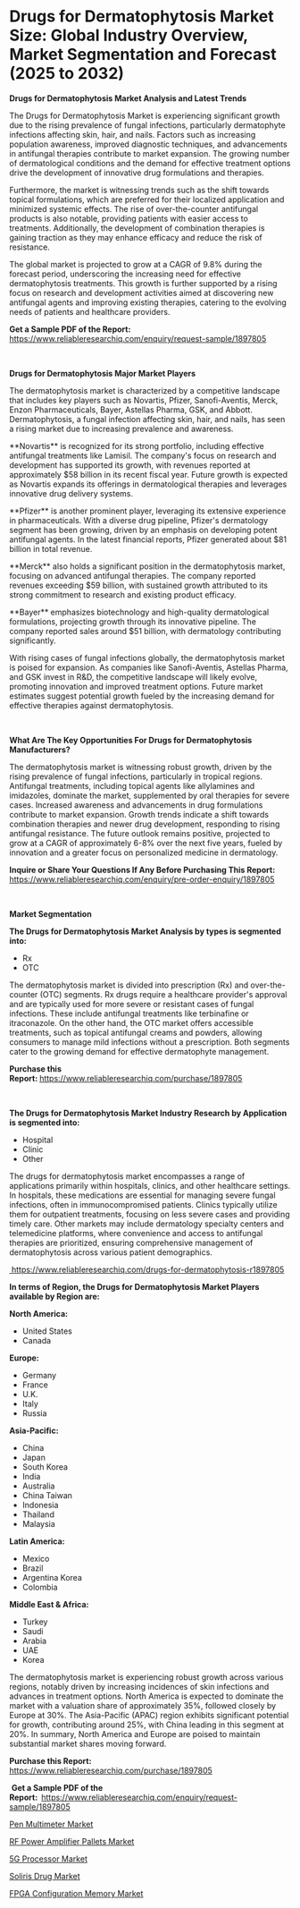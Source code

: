 <p><h1>Drugs for Dermatophytosis Market Size: Global Industry Overview, Market Segmentation and Forecast (2025 to 2032)</h1></p><p><strong>Drugs for Dermatophytosis Market Analysis and Latest Trends</strong></p>
<p><p>The Drugs for Dermatophytosis Market is experiencing significant growth due to the rising prevalence of fungal infections, particularly dermatophyte infections affecting skin, hair, and nails. Factors such as increasing population awareness, improved diagnostic techniques, and advancements in antifungal therapies contribute to market expansion. The growing number of dermatological conditions and the demand for effective treatment options drive the development of innovative drug formulations and therapies.</p><p>Furthermore, the market is witnessing trends such as the shift towards topical formulations, which are preferred for their localized application and minimized systemic effects. The rise of over-the-counter antifungal products is also notable, providing patients with easier access to treatments. Additionally, the development of combination therapies is gaining traction as they may enhance efficacy and reduce the risk of resistance.</p><p>The global market is projected to grow at a CAGR of 9.8% during the forecast period, underscoring the increasing need for effective dermatophytosis treatments. This growth is further supported by a rising focus on research and development activities aimed at discovering new antifungal agents and improving existing therapies, catering to the evolving needs of patients and healthcare providers.</p></p>
<p><strong>Get a Sample PDF of the Report:&nbsp;</strong> <a href="https://www.reliableresearchiq.com/enquiry/request-sample/1897805?utm_campaign=3116&utm_medium=2&utm_source=Github&utm_content=ia&utm_term=08032025&utm_id=drugs-for-dermatophytosis">https://www.reliableresearchiq.com/enquiry/request-sample/1897805</a></p>
<p>&nbsp;</p>
<p><strong>Drugs for Dermatophytosis Major Market Players</strong></p>
<p><p>The dermatophytosis market is characterized by a competitive landscape that includes key players such as Novartis, Pfizer, Sanofi-Aventis, Merck, Enzon Pharmaceuticals, Bayer, Astellas Pharma, GSK, and Abbott. Dermatophytosis, a fungal infection affecting skin, hair, and nails, has seen a rising market due to increasing prevalence and awareness.</p><p>**Novartis** is recognized for its strong portfolio, including effective antifungal treatments like Lamisil. The company's focus on research and development has supported its growth, with revenues reported at approximately $58 billion in its recent fiscal year. Future growth is expected as Novartis expands its offerings in dermatological therapies and leverages innovative drug delivery systems.</p><p>**Pfizer** is another prominent player, leveraging its extensive experience in pharmaceuticals. With a diverse drug pipeline, Pfizer's dermatology segment has been growing, driven by an emphasis on developing potent antifungal agents. In the latest financial reports, Pfizer generated about $81 billion in total revenue.</p><p>**Merck** also holds a significant position in the dermatophytosis market, focusing on advanced antifungal therapies. The company reported revenues exceeding $59 billion, with sustained growth attributed to its strong commitment to research and existing product efficacy.</p><p>**Bayer** emphasizes biotechnology and high-quality dermatological formulations, projecting growth through its innovative pipeline. The company reported sales around $51 billion, with dermatology contributing significantly.</p><p>With rising cases of fungal infections globally, the dermatophytosis market is poised for expansion. As companies like Sanofi-Aventis, Astellas Pharma, and GSK invest in R&D, the competitive landscape will likely evolve, promoting innovation and improved treatment options. Future market estimates suggest potential growth fueled by the increasing demand for effective therapies against dermatophytosis.</p></p>
<p>&nbsp;</p>
<p><strong>What Are The Key Opportunities For Drugs for Dermatophytosis Manufacturers?</strong></p>
<p><p>The dermatophytosis market is witnessing robust growth, driven by the rising prevalence of fungal infections, particularly in tropical regions. Antifungal treatments, including topical agents like allylamines and imidazoles, dominate the market, supplemented by oral therapies for severe cases. Increased awareness and advancements in drug formulations contribute to market expansion. Growth trends indicate a shift towards combination therapies and newer drug development, responding to rising antifungal resistance. The future outlook remains positive, projected to grow at a CAGR of approximately 6-8% over the next five years, fueled by innovation and a greater focus on personalized medicine in dermatology.</p></p>
<p><strong>Inquire or Share Your Questions If Any Before Purchasing This Report:</strong> <a href="https://www.reliableresearchiq.com/enquiry/pre-order-enquiry/1897805?utm_campaign=3116&utm_medium=2&utm_source=Github&utm_content=ia&utm_term=08032025&utm_id=drugs-for-dermatophytosis">https://www.reliableresearchiq.com/enquiry/pre-order-enquiry/1897805</a></p>
<p>&nbsp;</p>
<p><strong>Market Segmentation</strong></p>
<p><strong>The Drugs for Dermatophytosis Market Analysis by types is segmented into:</strong></p>
<p><ul><li>Rx</li><li>OTC</li></ul></p>
<p><p>The dermatophytosis market is divided into prescription (Rx) and over-the-counter (OTC) segments. Rx drugs require a healthcare provider's approval and are typically used for more severe or resistant cases of fungal infections. These include antifungal treatments like terbinafine or itraconazole. On the other hand, the OTC market offers accessible treatments, such as topical antifungal creams and powders, allowing consumers to manage mild infections without a prescription. Both segments cater to the growing demand for effective dermatophyte management.</p></p>
<p><strong>Purchase this Report:&nbsp;</strong><a href="https://www.reliableresearchiq.com/purchase/1897805?utm_campaign=3116&utm_medium=2&utm_source=Github&utm_content=ia&utm_term=08032025&utm_id=drugs-for-dermatophytosis">https://www.reliableresearchiq.com/purchase/1897805</a></p>
<p>&nbsp;</p>
<p><strong>The Drugs for Dermatophytosis Market Industry Research by Application is segmented into:</strong></p>
<p><ul><li>Hospital</li><li>Clinic</li><li>Other</li></ul></p>
<p><p>The drugs for dermatophytosis market encompasses a range of applications primarily within hospitals, clinics, and other healthcare settings. In hospitals, these medications are essential for managing severe fungal infections, often in immunocompromised patients. Clinics typically utilize them for outpatient treatments, focusing on less severe cases and providing timely care. Other markets may include dermatology specialty centers and telemedicine platforms, where convenience and access to antifungal therapies are prioritized, ensuring comprehensive management of dermatophytosis across various patient demographics.</p></p>
<p><a href="https://www.reliableresearchiq.com/drugs-for-dermatophytosis-r1897805?utm_campaign=3116&utm_medium=2&utm_source=Github&utm_content=ia&utm_term=08032025&utm_id=drugs-for-dermatophytosis">&nbsp;https://www.reliableresearchiq.com/drugs-for-dermatophytosis-r1897805</a></p>
<p><strong>In terms of Region, the Drugs for Dermatophytosis Market Players available by Region are:</strong></p>
<p>
    <p> <strong> North America: </strong>
        <ul>
            <li>United States</li>
            <li>Canada</li>
        </ul>
        </p> 
    <p> <strong> Europe: </strong>
        <ul>
            <li>Germany</li>
            <li>France</li>
            <li>U.K.</li>
            <li>Italy</li>
            <li>Russia</li>
        </ul>
        </p> 
    <p> <strong> Asia-Pacific: </strong>
        <ul>
            <li>China</li>
            <li>Japan</li>
            <li>South Korea</li>
            <li>India</li>
            <li>Australia</li>
            <li>China Taiwan</li>
            <li>Indonesia</li>
            <li>Thailand</li>
            <li>Malaysia</li>
        </ul>
        </p> 
    <p> <strong> Latin America: </strong>
        <ul>
            <li>Mexico</li>
            <li>Brazil</li>
            <li>Argentina Korea</li>
            <li>Colombia</li>
        </ul>
        </p> 
    <p> <strong> Middle East & Africa: </strong>
        <ul>
            <li>Turkey</li>
            <li>Saudi</li>
            <li>Arabia</li>
            <li>UAE</li>
            <li>Korea</li>
        </ul>
    </p>
    </p>
<p><p>The dermatophytosis market is experiencing robust growth across various regions, notably driven by increasing incidences of skin infections and advances in treatment options. North America is expected to dominate the market with a valuation share of approximately 35%, followed closely by Europe at 30%. The Asia-Pacific (APAC) region exhibits significant potential for growth, contributing around 25%, with China leading in this segment at 20%. In summary, North America and Europe are poised to maintain substantial market shares moving forward.</p></p>
<p><strong>Purchase this Report: </strong><a href="https://www.reliableresearchiq.com/purchase/1897805?utm_campaign=3116&utm_medium=2&utm_source=Github&utm_content=ia&utm_term=08032025&utm_id=drugs-for-dermatophytosis">https://www.reliableresearchiq.com/purchase/1897805</a></p>
<p>&nbsp;<strong>Get a Sample PDF of the Report:&nbsp;&nbsp;</strong><a href="https://www.reliableresearchiq.com/enquiry/request-sample/1897805?utm_campaign=3116&utm_medium=2&utm_source=Github&utm_content=ia&utm_term=08032025&utm_id=drugs-for-dermatophytosis">https://www.reliableresearchiq.com/enquiry/request-sample/1897805</a></p>
<p><strong></strong></p>
<p><p><a href="https://www.linkedin.com/pulse/according-latest-trend-analysis-pen-multimeter-market-poised-wxxnf?utm_campaign=3116&utm_medium=2&utm_source=Github&utm_content=ia&utm_term=08032025&utm_id=drugs-for-dermatophytosis">Pen Multimeter Market</a></p><p><a href="https://www.linkedin.com/pulse/examining-future-rf-power-amplifier-pallets-market-trend-fhplf?utm_campaign=3116&utm_medium=2&utm_source=Github&utm_content=ia&utm_term=08032025&utm_id=drugs-for-dermatophytosis">RF Power Amplifier Pallets Market</a></p><p><a href="https://www.linkedin.com/pulse/5g-processor-market-growth-forecast-135-cagr-from-2025-6fqzc?utm_campaign=3116&utm_medium=2&utm_source=Github&utm_content=ia&utm_term=08032025&utm_id=drugs-for-dermatophytosis">5G Processor Market</a></p><p><a href="https://github.com/ziwersekos/Market-Research-Report-List-1/blob/main/soliris-drug-market.md?utm_campaign=3116&utm_medium=2&utm_source=Github&utm_content=ia&utm_term=08032025&utm_id=drugs-for-dermatophytosis">Soliris Drug Market</a></p><p><a href="https://www.linkedin.com/pulse/forecasting-fpga-configuration-memory-market-industry-analysis-glvrc?utm_campaign=3116&utm_medium=2&utm_source=Github&utm_content=ia&utm_term=08032025&utm_id=drugs-for-dermatophytosis">FPGA Configuration Memory Market</a></p></p>